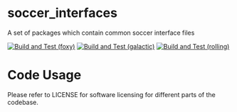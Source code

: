# soccer_interfaces
A set of packages which contain common soccer interface files

[![Build and Test (foxy)](https://github.com/ros-sports/soccer_interfaces/actions/workflows/build_and_test_foxy.yaml/badge.svg)](https://github.com/ros-sports/soccer_interfaces/actions/workflows/build_and_test_foxy.yaml)
[![Build and Test (galactic)](https://github.com/ros-sports/soccer_interfaces/actions/workflows/build_and_test_galactic.yaml/badge.svg)](https://github.com/ros-sports/soccer_interfaces/actions/workflows/build_and_test_galactic.yaml)
[![Build and Test (rolling)](https://github.com/ros-sports/soccer_interfaces/actions/workflows/build_and_test_rolling.yaml/badge.svg)](https://github.com/ros-sports/soccer_interfaces/actions/workflows/build_and_test_rolling.yaml)

# Code Usage

Please refer to LICENSE for software licensing for different parts of the codebase.
